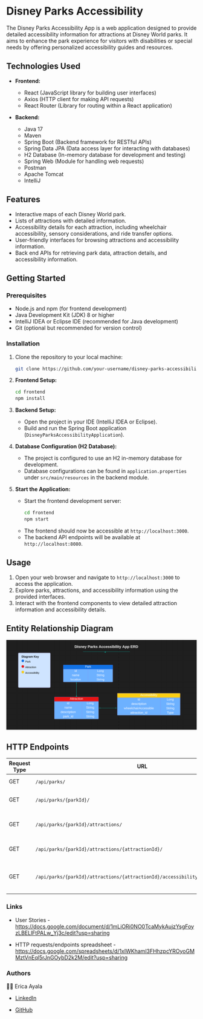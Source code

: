 # Disney Parks Accessibility 

The Disney Parks Accessibility App is a web application designed to provide detailed accessibility information for attractions at Disney World parks. It aims to enhance the park experience for visitors with disabilities or special needs by offering personalized accessibility guides and resources.



## Technologies Used 

- **Frontend:**
    - React (JavaScript library for building user interfaces)
    - Axios (HTTP client for making API requests)
    - React Router (Library for routing within a React application)

- **Backend:**
    - Java 17 
    - Maven 
    - Spring Boot (Backend framework for RESTful APIs)
    - Spring Data JPA (Data access layer for interacting with databases)
    - H2 Database (In-memory database for development and testing)
    - Spring Web (Module for handling web requests)
    - Postman
    - Apache Tomcat
    - IntelliJ



## Features
* Interactive maps of each Disney World park. 
* Lists of attractions with detailed information.
* Accessibility details for each attraction, including wheelchair accessibility, sensory considerations, and ride transfer options.
* User-friendly interfaces for browsing attractions and accessibility information.
* Back end APIs for retrieving park data, attraction details, and accessibility information.



## Getting Started

### Prerequisites
* Node.js and npm (for frontend development)
* Java Development Kit (JDK) 8 or higher
* IntelliJ IDEA or Eclipse IDE (recommended for Java development)
* Git (optional but recommended for version control)


### Installation
1. Clone the repository to your local machine:
   ```bash
   git clone https://github.com/your-username/disney-parks-accessibility.git

2. **Frontend Setup:**
   ```bash
   cd frontend
   npm install
   ```

3. **Backend Setup:**
    - Open the project in your IDE (IntelliJ IDEA or Eclipse).
    - Build and run the Spring Boot application (`DisneyParksAccessibilityApplication`).

4. **Database Configuration (H2 Database):**
    - The project is configured to use an H2 in-memory database for development.
    - Database configurations can be found in `application.properties` under `src/main/resources` in the backend module.

5. **Start the Application:**
    - Start the frontend development server:
      ```bash
      cd frontend
      npm start
      ```
    - The frontend should now be accessible at `http://localhost:3000`.
    - The backend API endpoints will be available at `http://localhost:8080`.



## Usage
1. Open your web browser and navigate to `http://localhost:3000` to access the application.
2. Explore parks, attractions, and accessibility information using the provided interfaces.
3. Interact with the frontend components to view detailed attraction information and accessibility details.


## Entity Relationship Diagram

<img src="./images/DisneyParksAccessibilityERD.png" alt="ERD">


## HTTP Endpoints

| Request Type | URL                                                                               | Functionality                                                    | Access |
|--------------|-----------------------------------------------------------------------------------|------------------------------------------------------------------|--------|
| GET          | `/api/parks/`                                                                     | Get a list of all parks.                                         | Public |
| GET          | `/api/parks/{parkId}/`                                                            | Get details of a specific park by ID.                            | Public |
| GET          | `/api/parks/{parkId}/attractions/`                                                | Get a list of all attractions in a specific park.                | Public |
| GET          | `/api/parks/{parkId}/attractions/{attractionId}/`                                 | Get details of a specific attraction.                            | Public |
| GET          | `/api/parks/{parkId}/attractions/{attractionId}/accessibility/{accessibilityId}/` | Get accessibility information for an attraction.                 | Public |




### Links
* User Stories - https://docs.google.com/document/d/1mLiORi0NO0TcaMykAujzYsgFoyzLBELlFtPALw_Yj3c/edit?usp=sharing 

* HTTP requests/endpoints spreadsheet - https://docs.google.com/spreadsheets/d/1xIWKhaml3FHhzpcYROyoGMMztVnEql5rJnGOybD2k2M/edit?usp=sharing 


### Authors

:woman_technologist: Erica Ayala

* [LinkedIn](https://www.linkedin.com/in/ayalavirtual)

* [GitHub](https://www.github.com/AyalaVirtual)



